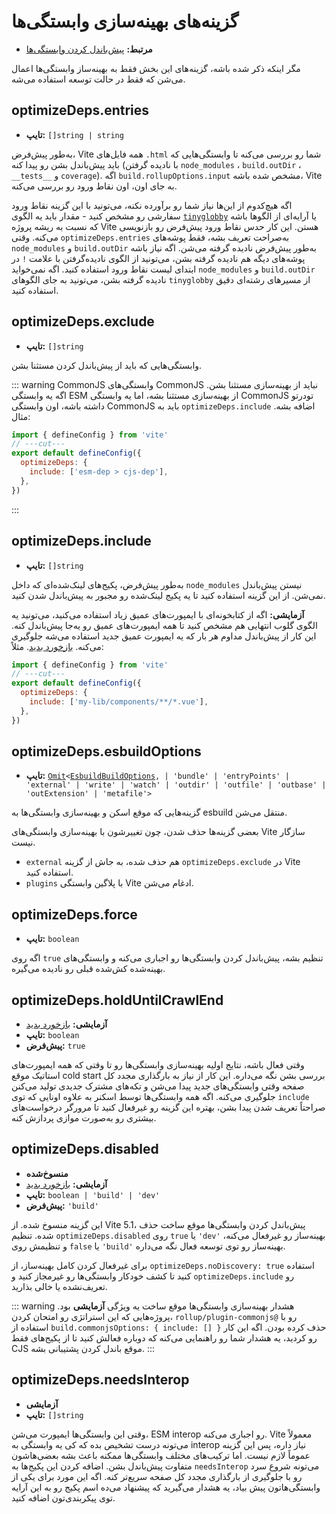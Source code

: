 # گزینه‌های بهینه‌سازی وابستگی‌ها

- **مرتبط:** [پیش‌باندل کردن وابستگی‌ها](/guide/dep-pre-bundling)

مگر اینکه ذکر شده باشه، گزینه‌های این بخش فقط به بهینه‌ساز وابستگی‌ها اعمال می‌شن که فقط در حالت توسعه استفاده می‌شه.

## optimizeDeps.entries

- **تایپ:** `[]string | string`

به‌طور پیش‌فرض، Vite همه فایل‌های `‎.html` شما رو بررسی می‌کنه تا وابستگی‌هایی که باید پیش‌باندل بشن رو پیدا کنه (با نادیده گرفتن `node_modules` ، `build.outDir` ، `__tests__‎` و `coverage`). اگه `build.rollupOptions.input` مشخص شده باشه، Vite به جای اون، اون نقاط ورود رو بررسی می‌کنه.

اگه هیچ‌کدوم از این‌ها نیاز شما رو برآورده نکنه، می‌تونید با این گزینه نقاط ورود سفارشی رو مشخص کنید - مقدار باید یه الگوی [`tinyglobby`](https://github.com/SuperchupuDev/tinyglobby) یا آرایه‌ای از الگوها باشه که نسبت به ریشه پروژه Vite هستن. این کار حدس نقاط ورود پیش‌فرض رو بازنویسی می‌کنه. وقتی `optimizeDeps.entries` به‌صراحت تعریف بشه، فقط پوشه‌های `node_modules` و `build.outDir` به‌طور پیش‌فرض نادیده گرفته می‌شن. اگه نیاز باشه پوشه‌های دیگه هم نادیده گرفته بشن، می‌تونید از الگوی نادیده‌گرفتن با علامت `!` در ابتدای لیست نقاط ورود استفاده کنید. اگه نمی‌خواید `node_modules` و `build.outDir` نادیده گرفته بشن، می‌تونید به جای الگوهای `tinyglobby` از مسیرهای رشته‌ای دقیق استفاده کنید.

## optimizeDeps.exclude

- **تایپ:** `[]string`

وابستگی‌هایی که باید از پیش‌باندل کردن مستثنا بشن.

::: warning CommonJS
وابستگی‌های CommonJS نباید از بهینه‌سازی مستثنا بشن. اگه یه وابستگی ESM از بهینه‌سازی مستثنا بشه، اما یه وابستگی CommonJS تودرتو داشته باشه، اون وابستگی CommonJS باید به `optimizeDeps.include` اضافه بشه. مثال:

```js twoslash
import { defineConfig } from 'vite'
// ---cut---
export default defineConfig({
  optimizeDeps: {
    include: ['esm-dep > cjs-dep'],
  },
})
```

:::

## optimizeDeps.include

- **تایپ:** `[]string`

به‌طور پیش‌فرض، پکیج‌های لینک‌شده‌ای که داخل `node_modules` نیستن پیش‌باندل نمی‌شن. از این گزینه استفاده کنید تا یه پکیج لینک‌شده رو مجبور به پیش‌باندل شدن کنید.

**آزمایشی:** اگه از کتابخونه‌ای با ایمپورت‌های عمیق زیاد استفاده می‌کنید، می‌تونید یه الگوی گلوب انتهایی هم مشخص کنید تا همه ایمپورت‌های عمیق رو یه‌جا پیش‌باندل کنه. این کار از پیش‌باندل مداوم هر بار که یه ایمپورت عمیق جدید استفاده می‌شه جلوگیری می‌کنه. [بازخورد بدید](https://github.com/vitejs/vite/discussions/15833). مثلاً:

```js twoslash
import { defineConfig } from 'vite'
// ---cut---
export default defineConfig({
  optimizeDeps: {
    include: ['my-lib/components/**/*.vue'],
  },
})
```

## optimizeDeps.esbuildOptions

- **تایپ:** [`Omit`](https://www.typescriptlang.org/docs/handbook/utility-types.html#omittype-keys)`<`[`EsbuildBuildOptions`](https://esbuild.github.io/api/#general-options)`,
| 'bundle'
| 'entryPoints'
| 'external'
| 'write'
| 'watch'
| 'outdir'
| 'outfile'
| 'outbase'
| 'outExtension'
| 'metafile'>‎`

گزینه‌هایی که موقع اسکن و بهینه‌سازی وابستگی‌ها به esbuild منتقل می‌شن.

بعضی گزینه‌ها حذف شدن، چون تغییرشون با بهینه‌سازی وابستگی‌های Vite سازگار نیست.

- `external` هم حذف شده، به جاش از گزینه `optimizeDeps.exclude` در Vite استفاده کنید.
- `plugins` با پلاگین وابستگی Vite ادغام می‌شن.

## optimizeDeps.force

- **تایپ:** `boolean`

اگه روی `true` تنظیم بشه، پیش‌باندل کردن وابستگی‌ها رو اجباری می‌کنه و وابستگی‌های بهینه‌شده کش‌شده قبلی رو نادیده می‌گیره.

## optimizeDeps.holdUntilCrawlEnd

- **آزمایشی:** [بازخورد بدید](https://github.com/vitejs/vite/discussions/15834)
- **تایپ:** `boolean`
- **پیش‌فرض:** `true`

وقتی فعال باشه، نتایج اولیه بهینه‌سازی وابستگی‌ها رو تا وقتی که همه ایمپورت‌های استاتیک موقع cold start بررسی بشن نگه می‌داره. این کار از نیاز به بارگذاری مجدد کل صفحه وقتی وابستگی‌های جدید پیدا می‌شن و تکه‌های مشترک جدیدی تولید می‌کنن جلوگیری می‌کنه. اگه همه وابستگی‌ها توسط اسکنر به علاوه اونایی که توی `include` صراحتاً تعریف شدن پیدا بشن، بهتره این گزینه رو غیرفعال کنید تا مرورگر درخواست‌های بیشتری رو به‌صورت موازی پردازش کنه.

## optimizeDeps.disabled

- **منسوخ‌شده**
- **آزمایشی:** [بازخورد بدید](https://github.com/vitejs/vite/discussions/13839)
- **تایپ:** `boolean | 'build' | 'dev'‎`
- **پیش‌فرض:** `'build'`

این گزینه منسوخ شده. از Vite 5.1، پیش‌باندل کردن وابستگی‌ها موقع ساخت حذف شده. تنظیم `optimizeDeps.disabled` روی `true` یا `'dev'` بهینه‌ساز رو غیرفعال می‌کنه، و تنظیمش روی `false` یا `'build'` بهینه‌ساز رو توی توسعه فعال نگه می‌داره.

برای غیرفعال کردن کامل بهینه‌ساز، از `optimizeDeps.noDiscovery: true` استفاده کنید تا کشف خودکار وابستگی‌ها رو غیرمجاز کنید و `optimizeDeps.include` رو تعریف‌نشده یا خالی بذارید.

::: warning هشدار
بهینه‌سازی وابستگی‌ها موقع ساخت یه ویژگی **آزمایشی** بود. پروژه‌هایی که این استراتژی رو امتحان کردن، `rollup/plugin-commonjs@` رو با استفاده از `build.commonjsOptions: { include: [] }` حذف کرده بودن. اگه این کار رو کردید، یه هشدار شما رو راهنمایی می‌کنه که دوباره فعالش کنید تا از پکیج‌های فقط CJS موقع باندل کردن پشتیبانی بشه.
:::

## optimizeDeps.needsInterop

- **آزمایشی**
- **تایپ:** `[]string`

وقتی این وابستگی‌ها ایمپورت می‌شن، ESM interop رو اجباری می‌کنه. Vite معمولاً می‌تونه درست تشخیص بده که کی یه وابستگی به interop نیاز داره، پس این گزینه عموماً لازم نیست. اما ترکیب‌های مختلف وابستگی‌ها ممکنه باعث بشه بعضی‌هاشون متفاوت پیش‌باندل بشن. اضافه کردن این پکیج‌ها به `needsInterop` می‌تونه شروع سرد رو با جلوگیری از بارگذاری مجدد کل صفحه سریع‌تر کنه. اگه این مورد برای یکی از وابستگی‌هاتون پیش بیاد، یه هشدار می‌گیرید که پیشنهاد می‌ده اسم پکیج رو به این آرایه توی پیکربندی‌تون اضافه کنید.
